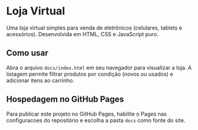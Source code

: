 # Loja Virtual

Uma loja virtual simples para venda de eletrônicos (celulares, tablets e acessórios). Desenvolvida em HTML, CSS e JavaScript puro.

## Como usar
Abra o arquivo `docs/index.html` em seu navegador para visualizar a loja. A listagem permite filtrar produtos por condição (novos ou usados) e adicionar itens ao carrinho.

## Hospedagem no GitHub Pages
Para publicar este projeto no GitHub Pages, habilite o Pages nas configuracoes do repositório e escolha a pasta `docs` como fonte do site.
